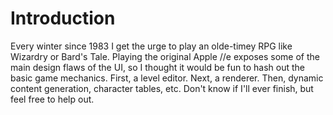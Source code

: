 # Introduction
Every winter since 1983 I get the urge to play an olde-timey RPG like Wizardry or Bard's Tale.
Playing the original Apple //e exposes some of the main design flaws of the UI, so I thought
it would be fun to hash out the basic game mechanics. First, a level editor. Next, a renderer.
Then, dynamic content generation, character tables, etc. Don't know if I'll ever finish, but
feel free to help out.
